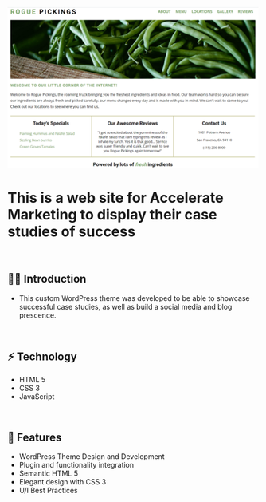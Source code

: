![](https://raw.githubusercontent.com/Matthewpco/Rogue-Pickings/master/img/rp-ss.png)

# This is a web site for Accelerate Marketing to display their case studies of success

<br>

## 🙋‍♂️ Introduction 

- This custom WordPress theme was developed to be able to showcase successful case studies, as well as build a social media and blog prescence.

<br>

## ⚡ Technology
- HTML 5
- CSS 3
- JavaScript

<br>

## 📜 Features
- WordPress Theme Design and Development
- Plugin and functionality integration
- Semantic HTML 5
- Elegant design with CSS 3
- U/I Best Practices
<br>
